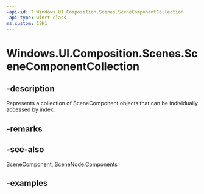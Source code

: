 ```yaml
---
-api-id: T:Windows.UI.Composition.Scenes.SceneComponentCollection
-api-type: winrt class
ms.custom: 19H1
---
```


<!-- Class syntax.
public class SceneComponentCollection : SceneObject, SceneObject, IIterable<SceneComponent>, IVector<SceneComponent>
-->

# Windows.UI.Composition.Scenes.SceneComponentCollection

## -description

Represents a collection of SceneComponent objects that can be individually accessed by index.



## -remarks

## -see-also

[SceneComponent](scenecomponent.md), [SceneNode.Components](scenenode_components.md)

## -examples

